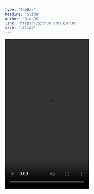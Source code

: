```yaml
---
type: "TabBar"
heading: "Slide"
author: "DianQK"
link: "https://github.com/DianQK"
case: ".Slide"
---
```


<video id="video" width="275" height="490" controls="" preload="assets/videos/tabBar/Workflow.mp4" loop>
<source src="assets/videos/tabBar/Workflow.mp4" type="video/mp4">
</video>
